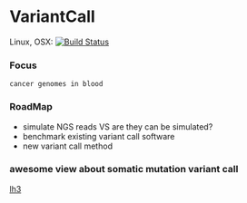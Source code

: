 # VariantCall

Linux, OSX: [![Build Status](https://travis-ci.org/zhmz90/VariantCall.jl.svg?branch=master)](https://travis-ci.org/zhmz90/VariantCall.jl)

### Focus
	cancer genomes in blood

### RoadMap
- simulate NGS reads VS are they can be simulated?
- benchmark existing variant call software 
- new variant call method

### awesome view about somatic mutation variant call

[lh3](https://www.biostars.org/p/19104/)

